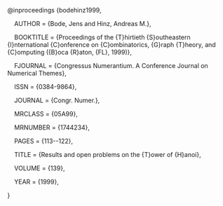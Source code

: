 
@inproceedings {bodehinz1999,

    AUTHOR = {Bode, Jens and Hinz, Andreas M.},

    BOOKTITLE = {Proceedings of the {T}hirtieth {S}outheastern {I}nternational {C}onference on {C}ombinatorics, {G}raph {T}heory, and {C}omputing ({B}oca {R}aton, {FL}, 1999)},

    FJOURNAL = {Congressus Numerantium. A Conference Journal on Numerical Themes},

    ISSN = {0384-9864},

    JOURNAL = {Congr. Numer.},

    MRCLASS = {05A99},

    MRNUMBER = {1744234},

    PAGES = {113--122},

    TITLE = {Results and open problems on the {T}ower of {H}anoi},

    VOLUME = {139},

    YEAR = {1999},

}

  

